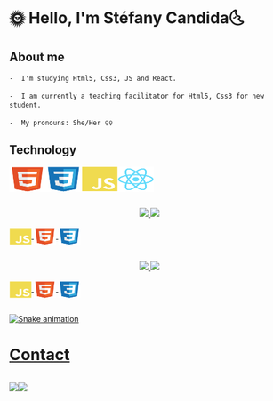 #  🌞 Hello, I'm Stéfany Candida🌜


  
## About me
    
    -  I'm studying Html5, Css3, JS and React.
  
    -  I am currently a teaching facilitator for Html5, Css3 for new student.
    
    -  My pronouns: She/Her ♀♀
    
 ##  Technology
    
 <div style="display: flex" >
   <img align="center" alt="HTML" width="65" height="45"  src="https://raw.githubusercontent.com/devicons/devicon/master/icons/html5/html5-original.svg">
  <img align="center" alt="CSS" width="65" height="45"  src="https://raw.githubusercontent.com/devicons/devicon/master/icons/css3/css3-original.svg">
  <img align="center" alt="Js" width="65" height="45"   src="https://raw.githubusercontent.com/devicons/devicon/master/icons/javascript/javascript-plain.svg">
  <img align="center" alt="React" width="65" height="45"  src="https://raw.githubusercontent.com/devicons/devicon/master/icons/react/react-original.svg">
  </div>
  
  ##

<div align="center">
  <a href="https://github.com/DebsAndrade">
  <img height="150em" src="https://github-readme-stats.vercel.app/api?username=DebsAndrade&show_icons=true&theme=dracula&include_all_commits=true&count_private=true"/>
  <img height="150em" src="https://github-readme-stats.vercel.app/api/top-langs/?username=DebsAndrade&layout=compact&langs_count=7&theme=dracula"/>
</div>
<div style="display: inline_block"><br>
  <img align="center" alt="Rafa-Js" height="30" width="40" src="https://raw.githubusercontent.com/devicons/devicon/master/icons/javascript/javascript-plain.svg">
  <img align="center" alt="Rafa-HTML" height="30" width="40" src="https://raw.githubusercontent.com/devicons/devicon/master/icons/html5/html5-original.svg">
  <img align="center" alt="Rafa-CSS" height="30" width="40" src="https://raw.githubusercontent.com/devicons/devicon/master/icons/css3/css3-original.svg">
</div>
  
##
  
  ##

<div align="center">
  <a href="https://github.com/DebsAndrade">
  <img height="150em" src="https://github-readme-stats.vercel.app/api?username=DebsAndrade&show_icons=true&theme=dracula&include_all_commits=true&count_private=true"/>
  <img height="150em" src="https://github-readme-stats.vercel.app/api/top-langs/?username=DebsAndrade&layout=compact&langs_count=7&theme=dracula"/>
</div>
<div style="display: inline_block"><br>
  <img align="center" alt="Rafa-Js" height="30" width="40" src="https://raw.githubusercontent.com/devicons/devicon/master/icons/javascript/javascript-plain.svg">
  <img align="center" alt="Rafa-HTML" height="30" width="40" src="https://raw.githubusercontent.com/devicons/devicon/master/icons/html5/html5-original.svg">
  <img align="center" alt="Rafa-CSS" height="30" width="40" src="https://raw.githubusercontent.com/devicons/devicon/master/icons/css3/css3-original.svg">
</div>
  
##
 
<div>
   
  ![Snake animation](https://github.com/StefanyCandida/StefanyCandida/blob/output/github-contribution-grid-snake.svg)
  
</div> 

 
  
  
# Contact
  <div style="display: flex">
<p><a href = "mailto:stefany.candida@precisaser.org"><img src="https://img.shields.io/badge/-Gmail-%23333?style=for-the-badge&logo=gmail&logoColor=white" destino ="_blank"></a></p>

 <p> <a href="https://www.linkedin.com/in/st%C3%A9fany-farias/" target="_blank"><img src="https://img.shields.io/badge/-LinkedIn-%230077B5?style=for-the-badge&logo=linkedin&logoColor=white" target="_blank"></a></p>
</div>
